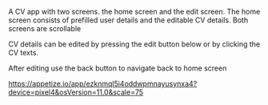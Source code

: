A CV app with two screens. the home screen and the edit screen. The home screen consists of prefilled user details and the editable CV details. Both screens are scrollable 

CV details can be edited by pressing the edit button below or by clicking the CV texts. 

After editing use the back button to navigate back to home screen

https://appetize.io/app/ezknmql5i4oddwpmnayusynxa4?device=pixel4&osVersion=11.0&scale=75
